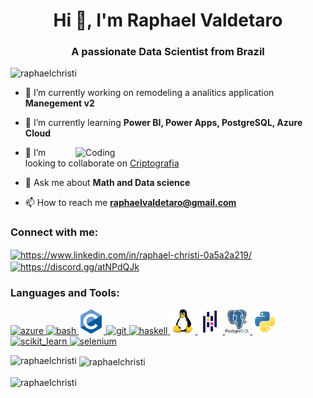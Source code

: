 <h1 align="center">Hi 👋, I'm Raphael Valdetaro</h1>
<h3 align="center">A passionate Data Scientist from Brazil</h3>

<p align="left"> <img src="https://komarev.com/ghpvc/?username=raphaelchristi&label=Profile%20views&color=0e75b6&style=flat" alt="raphaelchristi" /> </p>

- 🔭 I’m currently working on remodeling a analitics application **Manegement v2**

- 🌱 I’m currently learning **Power BI, Power Apps, PostgreSQL, Azure Cloud**
<img align="right" alt="Coding" width="400" src="https://media3.giphy.com/media/v1.Y2lkPTc5MGI3NjExNnEzZ3BxOWgxMW92MWsxdjNia2RieWNkbzU2emN4dHdiMDNuajF2OSZlcD12MV9pbnRlcm5hbF9naWZfYnlfaWQmY3Q9cw/ue7Oh8WdVspgI/giphy.gif">

- 👯 I’m looking to collaborate on [Criptografia](https://github.com/raphaelchristi/Criptografia)

- 💬 Ask me about **Math and Data science**

- 📫 How to reach me **raphaelvaldetaro@gmail.com**

<h3 align="left">Connect with me:</h3>
<p align="left">
<a href="https://linkedin.com/in/raphael-christi-0a5a2a219/" target="blank"><img align="center" src="https://raw.githubusercontent.com/rahuldkjain/github-profile-readme-generator/master/src/images/icons/Social/linked-in-alt.svg" alt="https://www.linkedin.com/in/raphael-christi-0a5a2a219/" height="30" width="40" /></a>
<a href="https://discord.gg/https://discord.gg/atNPdQJk" target="blank"><img align="center" src="https://raw.githubusercontent.com/rahuldkjain/github-profile-readme-generator/master/src/images/icons/Social/discord.svg" alt="https://discord.gg/atNPdQJk" height="30" width="40" /></a>
</p>

<h3 align="left">Languages and Tools:</h3>
<p align="left"> <a href="https://azure.microsoft.com/en-in/" target="_blank" rel="noreferrer"> <img src="https://www.vectorlogo.zone/logos/microsoft_azure/microsoft_azure-icon.svg" alt="azure" width="40" height="40"/> </a> <a href="https://www.gnu.org/software/bash/" target="_blank" rel="noreferrer"> <img src="https://www.vectorlogo.zone/logos/gnu_bash/gnu_bash-icon.svg" alt="bash" width="40" height="40"/> </a> <a href="https://www.cprogramming.com/" target="_blank" rel="noreferrer"> <img src="https://raw.githubusercontent.com/devicons/devicon/master/icons/c/c-original.svg" alt="c" width="40" height="40"/> </a> <a href="https://git-scm.com/" target="_blank" rel="noreferrer"> <img src="https://www.vectorlogo.zone/logos/git-scm/git-scm-icon.svg" alt="git" width="40" height="40"/> </a> <a href="https://www.haskell.org/" target="_blank" rel="noreferrer"> <img src="https://upload.wikimedia.org/wikipedia/commons/1/1c/Haskell-Logo.svg" alt="haskell" width="40" height="40"/> </a> <a href="https://www.linux.org/" target="_blank" rel="noreferrer"> <img src="https://raw.githubusercontent.com/devicons/devicon/master/icons/linux/linux-original.svg" alt="linux" width="40" height="40"/> </a> <a href="https://pandas.pydata.org/" target="_blank" rel="noreferrer"> <img src="https://raw.githubusercontent.com/devicons/devicon/2ae2a900d2f041da66e950e4d48052658d850630/icons/pandas/pandas-original.svg" alt="pandas" width="40" height="40"/> </a> <a href="https://www.postgresql.org" target="_blank" rel="noreferrer"> <img src="https://raw.githubusercontent.com/devicons/devicon/master/icons/postgresql/postgresql-original-wordmark.svg" alt="postgresql" width="40" height="40"/> </a> <a href="https://www.python.org" target="_blank" rel="noreferrer"> <img src="https://raw.githubusercontent.com/devicons/devicon/master/icons/python/python-original.svg" alt="python" width="40" height="40"/> </a> <a href="https://scikit-learn.org/" target="_blank" rel="noreferrer"> <img src="https://upload.wikimedia.org/wikipedia/commons/0/05/Scikit_learn_logo_small.svg" alt="scikit_learn" width="40" height="40"/> </a> <a href="https://www.selenium.dev" target="_blank" rel="noreferrer"> <img src="https://raw.githubusercontent.com/detain/svg-logos/780f25886640cef088af994181646db2f6b1a3f8/svg/selenium-logo.svg" alt="selenium" width="40" height="40"/> </a> </p>

<p><img align="left" src="https://github-readme-stats.vercel.app/api/top-langs?username=raphaelchristi&show_icons=true&locale=en&layout=compact" alt="raphaelchristi" /></p>

<p>&nbsp;<img align="center" src="https://github-readme-stats.vercel.app/api?username=raphaelchristi&show_icons=true&locale=en" alt="raphaelchristi" /></p>

<p><img align="center" src="https://github-readme-streak-stats.herokuapp.com/?user=raphaelchristi&" alt="raphaelchristi" /></p>
